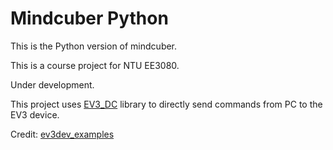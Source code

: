 # Mindcuber Python
This is the Python version of mindcuber.

This is a course project for NTU EE3080.

Under development.

This project uses [EV3_DC](https://github.com/ChristophGaukel/ev3-python3) library to directly send commands from PC to the EV3 device.

Credit: [ev3dev_examples](https://github.com/cavenel/ev3dev_examples/blob/master/python/pyev3/rubiks.py)
